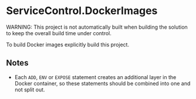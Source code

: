  # ServiceControl.DockerImages

WARNING: This project is not automatically built when building the solution to keep the overall build time under control.

To build Docker images explicitly build this project.

## Notes

* Each `ADD`, `ENV` or `EXPOSE` statement creates an additional layer in the Docker container, so these statements should be combined into one and not split out.

